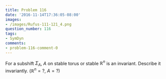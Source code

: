 ```yaml
---
title: Problem 116
date: '2016-11-14T17:36:05-08:00'
images:
- /images/Rufus-111-121_4.png
question_number: 116
tags:
- SymDyn
comments:
- problem-116-comment-0
---
```

For a subshift $\Sigma _A$, $A$ on stable torus or stable $\mathbb{R}^n$ is an
invariant. Describe it invariantly. ($\mathbb{R}^n = ?$, $A = ?$)


